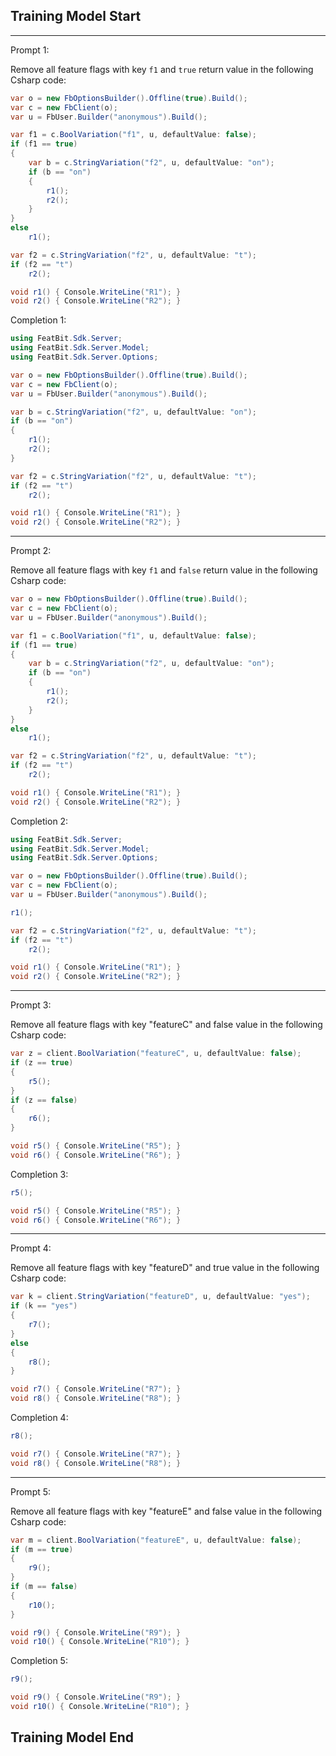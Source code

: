 ## Training Model Start

-------------------

Prompt 1:

Remove all feature flags with key `f1` and `true` return value in the following Csharp code:

```csharp
var o = new FbOptionsBuilder().Offline(true).Build();
var c = new FbClient(o);
var u = FbUser.Builder("anonymous").Build();

var f1 = c.BoolVariation("f1", u, defaultValue: false);
if (f1 == true)
{
    var b = c.StringVariation("f2", u, defaultValue: "on");
    if (b == "on")
    {
        r1(); 
        r2();
    }
}
else
    r1();

var f2 = c.StringVariation("f2", u, defaultValue: "t");
if (f2 == "t")
    r2();

void r1() { Console.WriteLine("R1"); }
void r2() { Console.WriteLine("R2"); }
```

Completion 1:

```csharp
using FeatBit.Sdk.Server;
using FeatBit.Sdk.Server.Model;
using FeatBit.Sdk.Server.Options;

var o = new FbOptionsBuilder().Offline(true).Build();
var c = new FbClient(o);
var u = FbUser.Builder("anonymous").Build();

var b = c.StringVariation("f2", u, defaultValue: "on");
if (b == "on")
{
    r1();
    r2();
}

var f2 = c.StringVariation("f2", u, defaultValue: "t");
if (f2 == "t")
    r2();

void r1() { Console.WriteLine("R1"); }
void r2() { Console.WriteLine("R2"); }
```

-------------------

Prompt 2:

Remove all feature flags with key `f1` and `false` return value in the following Csharp code:

```csharp
var o = new FbOptionsBuilder().Offline(true).Build();
var c = new FbClient(o);
var u = FbUser.Builder("anonymous").Build();

var f1 = c.BoolVariation("f1", u, defaultValue: false);
if (f1 == true)
{
    var b = c.StringVariation("f2", u, defaultValue: "on");
    if (b == "on")
    {
        r1(); 
        r2();
    }
}
else
    r1();

var f2 = c.StringVariation("f2", u, defaultValue: "t");
if (f2 == "t")
    r2();

void r1() { Console.WriteLine("R1"); }
void r2() { Console.WriteLine("R2"); }
```

Completion 2:

```csharp
using FeatBit.Sdk.Server;
using FeatBit.Sdk.Server.Model;
using FeatBit.Sdk.Server.Options;

var o = new FbOptionsBuilder().Offline(true).Build();
var c = new FbClient(o);
var u = FbUser.Builder("anonymous").Build();

r1();

var f2 = c.StringVariation("f2", u, defaultValue: "t");
if (f2 == "t")
    r2();

void r1() { Console.WriteLine("R1"); }
void r2() { Console.WriteLine("R2"); }
```

-------------------

Prompt 3:

Remove all feature flags with key "featureC" and false value in the following Csharp code:

```csharp
var z = client.BoolVariation("featureC", u, defaultValue: false);
if (z == true)
{
    r5();
}
if (z == false)
{
    r6();
}

void r5() { Console.WriteLine("R5"); }
void r6() { Console.WriteLine("R6"); }
```

Completion 3:

```csharp
r5();

void r5() { Console.WriteLine("R5"); }
void r6() { Console.WriteLine("R6"); }
```

-------------------

Prompt 4:

Remove all feature flags with key "featureD" and true value in the following Csharp code:

```csharp
var k = client.StringVariation("featureD", u, defaultValue: "yes");
if (k == "yes")
{
    r7();
}
else
{
    r8();
}

void r7() { Console.WriteLine("R7"); }
void r8() { Console.WriteLine("R8"); }
```

Completion 4:

```csharp
r8();

void r7() { Console.WriteLine("R7"); }
void r8() { Console.WriteLine("R8"); }
```

-------------------

Prompt 5:

Remove all feature flags with key "featureE" and false value in the following Csharp code:

```csharp
var m = client.BoolVariation("featureE", u, defaultValue: false);
if (m == true)
{
    r9();
}
if (m == false)
{
    r10();
}

void r9() { Console.WriteLine("R9"); }
void r10() { Console.WriteLine("R10"); }
```

Completion 5:

```csharp
r9();

void r9() { Console.WriteLine("R9"); }
void r10() { Console.WriteLine("R10"); }
```

## Training Model End